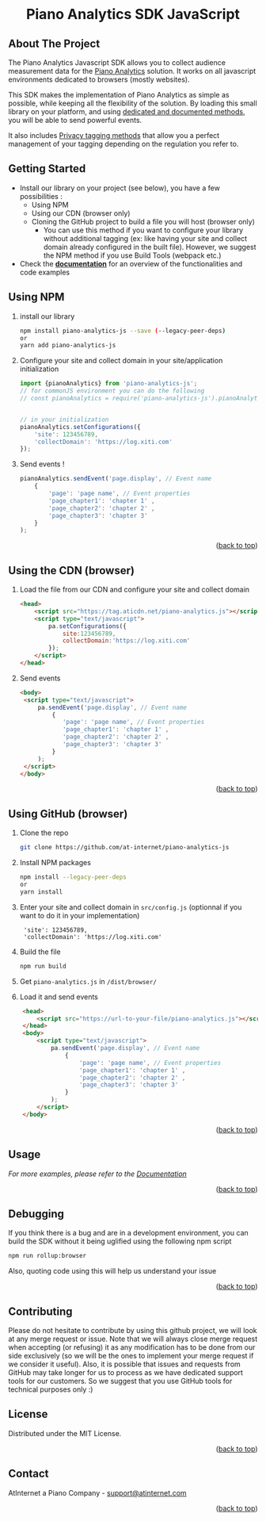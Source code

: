 <div id="top"></div>

<br />
<div align="center">
    <h1 align="center">Piano Analytics SDK JavaScript</h1>

</div>

<!-- ABOUT THE PROJECT -->
## About The Project


The Piano Analytics Javascript SDK allows you to collect audience measurement data for the [Piano Analytics](https://piano.io/product/analytics/) solution.
It works on all javascript environments dedicated to browsers (mostly websites).

This SDK makes the implementation of Piano Analytics as simple as possible, while keeping all the flexibility of the solution. By loading this small library on your platform, and using [dedicated and documented methods](https://developers.atinternet-solutions.com/piano-analytics/), you will be able to send powerful events.

It also includes [Privacy tagging methods](https://developers.atinternet-solutions.com/piano-analytics/data-collection/privacy) that allow you a perfect management of your tagging depending on the regulation you refer to.


<!-- GETTING STARTED -->
## Getting Started

- Install our library on your project (see below), you have a few possibilities :
    - Using NPM
    - Using our CDN (browser only)
  - Cloning the GitHub project to build a file you will host (browser only)
    - You can use this method if you want to configure your library without additional tagging (ex: like having your site and collect domain already configured in the built file). However, we suggest the NPM method if you use Build Tools (webpack etc.) 
- Check the <a href="https://developers.atinternet-solutions.com/piano-analytics/"><strong>documentation</strong></a> for an overview of the functionalities and code examples

## Using NPM

1. install our library
    ```sh
    npm install piano-analytics-js --save (--legacy-peer-deps)
    or
    yarn add piano-analytics-js
    ```

2. Configure your site and collect domain in your site/application initialization
    ```js
    import {pianoAnalytics} from 'piano-analytics-js';
    // for commonJS environment you can do the following
    // const pianoAnalytics = require('piano-analytics-js').pianoAnalytics;
   
   
   // in your initialization
    pianoAnalytics.setConfigurations({
        'site': 123456789,
        'collectDomain': 'https://log.xiti.com'
    });
    ```

3. Send events ! 
    ```js
    pianoAnalytics.sendEvent('page.display', // Event name
        {
            'page': 'page name', // Event properties
            'page_chapter1': 'chapter 1' ,
            'page_chapter2': 'chapter 2' ,
            'page_chapter3': 'chapter 3'
        }
    ); 
    ```
<p align="right">(<a href="#top">back to top</a>)</p>

## Using the CDN (browser)

1. Load the file from our CDN and configure your site and collect domain
    ```html
    <head>
        <script src="https://tag.aticdn.net/piano-analytics.js"></script>
        <script type="text/javascript">
            pa.setConfigurations({
                site:123456789, 
                collectDomain:'https://log.xiti.com'
            }); 
        </script>
    </head>
    ```
2. Send events
   ```html
   <body>
    <script type="text/javascript">
        pa.sendEvent('page.display', // Event name
            {
               'page': 'page name', // Event properties
               'page_chapter1': 'chapter 1' ,
               'page_chapter2': 'chapter 2' ,
               'page_chapter3': 'chapter 3'
            }
        ); 
    </script>
   </body>
   ```

<p align="right">(<a href="#top">back to top</a>)</p>

## Using GitHub (browser)

1. Clone the repo
   ```sh
   git clone https://github.com/at-internet/piano-analytics-js
   ```
2. Install NPM packages
   ```sh
   npm install --legacy-peer-deps
   or
   yarn install
   ```
3. Enter your site and collect domain in `src/config.js` (optionnal if you want to do it in your implementation)
   ```
    'site': 123456789,
    'collectDomain': 'https://log.xiti.com'
   ```
4. Build the file
      ```sh
      npm run build
      ```


5. Get `piano-analytics.js` in `/dist/browser/` 
6. Load it and send events
```html
    <head>
        <script src="https://url-to-your-file/piano-analytics.js"></script>
    </head>
    <body>
        <script type="text/javascript">
            pa.sendEvent('page.display', // Event name
                {
                    'page': 'page name', // Event properties
                    'page_chapter1': 'chapter 1' ,
                    'page_chapter2': 'chapter 2' ,
                    'page_chapter3': 'chapter 3'
                }
            );
        </script>
    </body>
```

<p align="right">(<a href="#top">back to top</a>)</p>

<!-- USAGE EXAMPLES -->
## Usage

_For more examples, please refer to the [Documentation](https://developers.atinternet-solutions.com/piano-analytics/)_

<p align="right">(<a href="#top">back to top</a>)</p>

<!-- DEBUGGING -->
## Debugging 

If you think there is a bug and are in a development environment, you can build the SDK without it being uglified using the following npm script
```sh
npm run rollup:browser
```
Also, quoting code using this will help us understand your issue
<p align="right">(<a href="#top">back to top</a>)</p>



<!-- CONTRIBUTING -->
## Contributing

Please do not hesitate to contribute by using this github project, we will look at any merge request or issue. 
Note that we will always close merge request when accepting (or refusing) it as any modification has to be done from our side exclusively (so we will be the ones to implement your merge request if we consider it useful).
Also, it is possible that issues and requests from GitHub may take longer for us to process as we have dedicated support tools for our customers. So we suggest that you use GitHub tools for technical purposes only :)



<!-- LICENSE -->
## License

Distributed under the MIT License.

<p align="right">(<a href="#top">back to top</a>)</p>

<!-- CONTACT -->
## Contact

AtInternet a Piano Company - support@atinternet.com

<p align="right">(<a href="#top">back to top</a>)</p>







